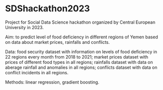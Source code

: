 # SDShackathon2023
Project for Social Data Science hackathon organized by Central European University in 2023.

Aim: to predict level of food deficiency in different regions of Yemen based on data about market prices, rainfalls and conflicts.

Data: food security dataset with information on levels of food deficiency in 22 regions every month from 2018 to 2021; market prices dataset with prices of different food types in all regions; rainfalls dataset with data on aberage rainfall and anomalies in all regions; conflicts dataset with data on conflict incidents in all regions.  

Methods: linear regression, gradient boosting.
